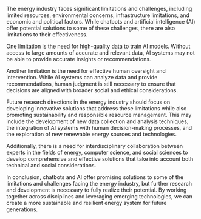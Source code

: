
The energy industry faces significant limitations and challenges, including limited resources, environmental concerns, infrastructure limitations, and economic and political factors. While chatbots and artificial intelligence (AI) offer potential solutions to some of these challenges, there are also limitations to their effectiveness.

One limitation is the need for high-quality data to train AI models. Without access to large amounts of accurate and relevant data, AI systems may not be able to provide accurate insights or recommendations.

Another limitation is the need for effective human oversight and intervention. While AI systems can analyze data and provide recommendations, human judgment is still necessary to ensure that decisions are aligned with broader social and ethical considerations.

Future research directions in the energy industry should focus on developing innovative solutions that address these limitations while also promoting sustainability and responsible resource management. This may include the development of new data collection and analysis techniques, the integration of AI systems with human decision-making processes, and the exploration of new renewable energy sources and technologies.

Additionally, there is a need for interdisciplinary collaboration between experts in the fields of energy, computer science, and social sciences to develop comprehensive and effective solutions that take into account both technical and social considerations.

In conclusion, chatbots and AI offer promising solutions to some of the limitations and challenges facing the energy industry, but further research and development is necessary to fully realize their potential. By working together across disciplines and leveraging emerging technologies, we can create a more sustainable and resilient energy system for future generations.
